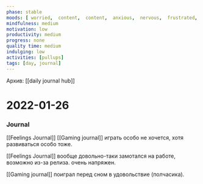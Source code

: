 ```yaml
---
phase: stable
moods: [ worried,  content,  content,  anxious,  nervous,  frustrated,  frustrated,  angry,  content, ]
mindfulness: medium
motivation: low
productivity: medium
progress: none
quality time: medium
indulging: low
activities: [pullups]
tags: [day, journal]
---
```

Архив: [[daily journal hub]]
# 2022-01-26


### Journal

[[Feelings Journal]] [[Gaming journal]] играть особо не хочется, хотя развиваться особо тоже.

[[Feelings Journal]] вообще довольно-таки замотался на работе, возможно из-за релиза. очень напряжен.

[[Gaming journal]] поиграл перед сном в удовольствие (полчасика).